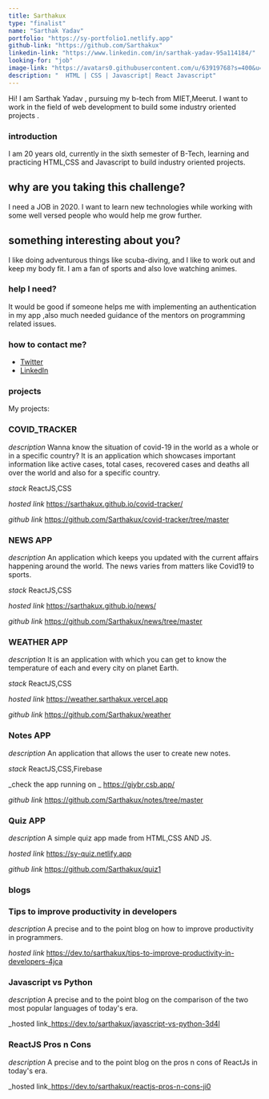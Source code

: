 ```yaml
---
title: Sarthakux
type: "finalist"
name: "Sarthak Yadav"
portfolio: "https://sy-portfolio1.netlify.app"
github-link: "https://github.com/Sarthakux"
linkedin-link: "https://www.linkedin.com/in/sarthak-yadav-95a114184/"
looking-for: "job"
image-link: "https://avatars0.githubusercontent.com/u/63919768?s=400&u=357fe27ec8fba63c7ee25690b09d79d4db0cf73f&v=4"
description: "  HTML | CSS | Javascript| React Javascript"
---
```


Hi! I am Sarthak Yadav , pursuing my b-tech from MIET,Meerut. I want to work in the field of web development to build some industry oriented projects .

### introduction

I am 20 years old, currently in the sixth semester of B-Tech, learning and practicing HTML,CSS and Javascript to build industry oriented projects.

## why are you taking this challenge?

I need a JOB in 2020.
I want to learn new technologies while working with some well versed people who would help me  grow further.

## something interesting about you?

I like doing adventurous things like scuba-diving, and I like to work out and keep my body fit. I am a fan of sports and also love watching
animes.
### help I need?

It would be good if someone helps me with implementing an authentication in my app ,also much needed guidance of the mentors on programming related issues.

### how to contact me?

- [Twitter](https://twitter.com/Sarthak04898364)
- [LinkedIn](https://www.linkedin.com/in/sarthak-yadav-95a114184/)

### projects
My projects:


 ### COVID_TRACKER

 _description_ Wanna know the situation of covid-19 in the world as a whole or in a specific country?
  It is an application which showcases important information like active cases, total cases, recovered cases and deaths all over the world and also for a  specific country.

 _stack_ ReactJS,CSS

 _hosted link_ https://sarthakux.github.io/covid-tracker/


  _github link_ https://github.com/Sarthakux/covid-tracker/tree/master




###  NEWS APP

 _description_ An application which keeps you updated with the current affairs happening around the world. The news varies from matters like Covid19 to sports.

 _stack_ ReactJS,CSS

 _hosted link_ https://sarthakux.github.io/news/


 _github link_ https://github.com/Sarthakux/news/tree/master


### WEATHER APP

 _description_ It is an application with which you can get to know the temperature of each and every city on planet Earth.

_stack_ ReactJS,CSS


 _hosted link_ https://weather.sarthakux.vercel.app


 _github link_ https://github.com/Sarthakux/weather


### Notes APP


 _description_ An application that allows the user to create new notes.


 _stack_ ReactJS,CSS,Firebase


_check the app running on _ https://giybr.csb.app/
 


 _github link_ https://github.com/Sarthakux/notes/tree/master


 ### Quiz APP

 _description_ A simple quiz app made from  HTML,CSS AND JS.


 _hosted link_ https://sy-quiz.netlify.app



_github link_ https://github.com/Sarthakux/quiz1





### blogs

### Tips to improve productivity in developers
_description_ A precise and to the point blog on how to improve productivity in programmers.


_hosted link_ https://dev.to/sarthakux/tips-to-improve-productivity-in-developers-4jca

### Javascript vs Python
_description_ A precise and to the point blog on the comparison of the two most popular languages of today's era.


_hosted link_https://dev.to/sarthakux/javascript-vs-python-3d4l

### ReactJS Pros n Cons

_description_ A precise and to the point blog on the pros n cons  of ReactJs in today's era.


_hosted link_https://dev.to/sarthakux/reactjs-pros-n-cons-ji0